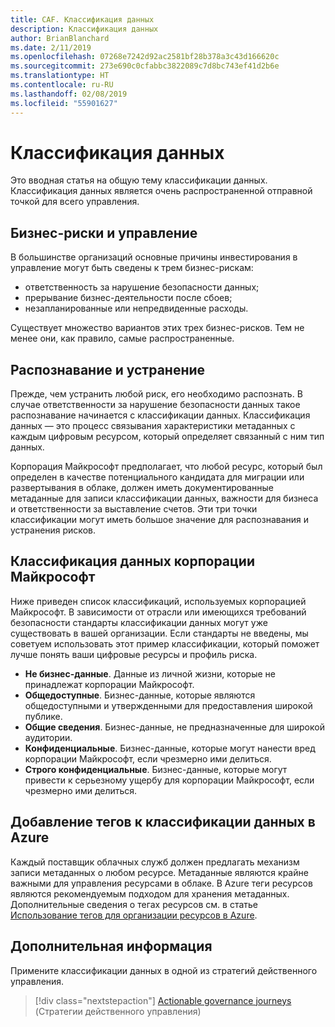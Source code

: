 ```yaml
---
title: CAF. Классификация данных
description: Классификация данных
author: BrianBlanchard
ms.date: 2/11/2019
ms.openlocfilehash: 07268e7242d92ac2581bf28b378a3c43d166620c
ms.sourcegitcommit: 273e690c0cfabbc3822089c7d8bc743ef41d2b6e
ms.translationtype: HT
ms.contentlocale: ru-RU
ms.lasthandoff: 02/08/2019
ms.locfileid: "55901627"
---
```

<!-- markdownlint-disable MD026 -->

# <a name="what-is-data-classification"></a>Классификация данных

Это вводная статья на общую тему классификации данных. Классификация данных является очень распространенной отправной точкой для всего управления.

## <a name="business-risks-and-governance"></a>Бизнес-риски и управление

В большинстве организаций основные причины инвестирования в управление могут быть сведены к трем бизнес-рискам:

* ответственность за нарушение безопасности данных;
* прерывание бизнес-деятельности после сбоев;
* незапланированные или непредвиденные расходы.

Существует множество вариантов этих трех бизнес-рисков. Тем не менее они, как правило, самые распространенные.

## <a name="understand-then-mitigate"></a>Распознавание и устранение

Прежде, чем устранить любой риск, его необходимо распознать. В случае ответственности за нарушение безопасности данных такое распознавание начинается с классификации данных. Классификация данных — это процесс связывания характеристики метаданных с каждым цифровым ресурсом, который определяет связанный с ним тип данных.

Корпорация Майкрософт предполагает, что любой ресурс, который был определен в качестве потенциального кандидата для миграции или развертывания в облаке, должен иметь документированные метаданные для записи классификации данных, важности для бизнеса и ответственности за выставление счетов. Эти три точки классификации могут иметь большое значение для распознавания и устранения рисков.

## <a name="microsofts-data-classification"></a>Классификация данных корпорации Майкрософт

Ниже приведен список классификаций, используемых корпорацией Майкрософт. В зависимости от отрасли или имеющихся требований безопасности стандарты классификации данных могут уже существовать в вашей организации. Если стандарты не введены, мы советуем использовать этот пример классификации, который поможет лучше понять ваши цифровые ресурсы и профиль риска.  

* **Не бизнес-данные**. Данные из личной жизни, которые не принадлежат корпорации Майкрософт.
* **Общедоступные**. Бизнес-данные, которые являются общедоступными и утвержденными для предоставления широкой публике.
* **Общие сведения**. Бизнес-данные, не предназначенные для широкой аудитории.
* **Конфиденциальные**. Бизнес-данные, которые могут нанести вред корпорации Майкрософт, если чрезмерно ими делиться.
* **Строго конфиденциальные**. Бизнес-данные, которые могут привести к серьезному ущербу для корпорации Майкрософт, если чрезмерно ими делиться.

## <a name="tagging-data-classification-in-azure"></a>Добавление тегов к классификации данных в Azure

Каждый поставщик облачных служб должен предлагать механизм записи метаданных о любом ресурсе. Метаданные являются крайне важными для управления ресурсами в облаке. В Azure теги ресурсов являются рекомендуемым подходом для хранения метаданных. Дополнительные сведения о тегах ресурсов см. в статье [Использование тегов для организации ресурсов в Azure](/azure/azure-resource-manager/resource-group-using-tags).

## <a name="next-steps"></a>Дополнительная информация

Примените классификации данных в одной из стратегий действенного управления.

> [!div class="nextstepaction"]
> [Actionable governance journeys](../journeys/overview.md) (Стратегии действенного управления)
